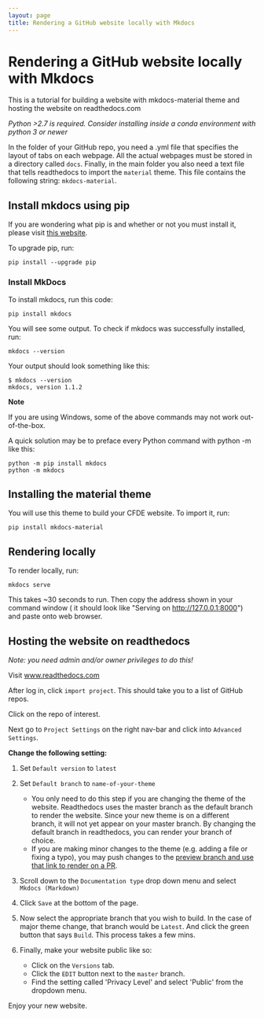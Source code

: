 ```yaml
---
layout: page
title: Rendering a GitHub website locally with Mkdocs
---
```


# Rendering a GitHub website locally with Mkdocs

This is a tutorial for building a website with mkdocs-material theme and hosting the website on readthedocs.com

*Python >2.7 is required. Consider installing inside a conda environment with python 3 or newer*

In the folder of your GitHub repo, you need a .yml file that specifies the layout of tabs on each webpage. All the actual webpages must be stored in a directory called `docs`. Finally, in the main folder you also need a text file that tells readthedocs to import the `material` theme. This file contains the following string: `mkdocs-material`.

## Install mkdocs using pip
If you are wondering what pip is and whether or not you must install it, please visit [this website](https://pip.pypa.io/en/stable/installing/).

To upgrade pip, run:

```
pip install --upgrade pip
```

### Install MkDocs

To install mkdocs, run this code:

```
pip install mkdocs
```
You will see some output. To check if mkdocs was successfully installed, run:

```
mkdocs --version
```
Your output should look something like this:

```
$ mkdocs --version
mkdocs, version 1.1.2
```

**Note**

If you are using Windows, some of the above commands may not work out-of-the-box.

A quick solution may be to preface every Python command with python -m like this:

```
python -m pip install mkdocs
python -m mkdocs
```

## Installing the material theme
You will use this theme to build your CFDE website. To import it, run:

```
pip install mkdocs-material
```

## Rendering locally

To render locally, run:

```
mkdocs serve
```

This takes ~30 seconds to run. Then copy the address shown in your command window ( it should look like "Serving on http://127.0.0.1:8000") and paste onto web browser.


## Hosting the website on readthedocs
*Note: you need admin and/or owner privileges to do this!*

Visit www.readthedocs.com

After log in, click `import project`. This should take you to a list of GitHub repos.

Click on the repo of interest.

Next go to `Project Settings` on the right nav-bar and click into `Advanced Settings`.


**Change the following setting:**

1. Set `Default version` to `latest`

1. Set `Default branch` to `name-of-your-theme`
    * You only need to do this step if you are changing the theme of the website. Readthedocs uses the master branch as the default branch to render the website. Since your new theme is on a different branch, it will not yet appear on your master branch. By changing the default branch in readthedocs, you can render your branch of choice.
    * If you are making minor changes to the theme (e.g. adding a file or fixing a typo), you may push changes to the [preview branch and use that link to render on a PR](https://cfde-training.readthedocs.io/en/latest/Tutorials/ProtectedBranch_HowTo/#preview-website-on-github-branch).

2. Scroll down to the `Documentation type` drop down menu and select `Mkdocs (Markdown)`

3. Click `Save` at the bottom of the page.

4. Now select the appropriate branch that you wish to build. In the case of major theme change, that branch would be `Latest`. And click the green button that says `Build`. This process takes a few mins.

5. Finally, make your website public like so:
    * Click on the `Versions` tab.
    * Click the `EDIT` button next to the `master` branch.
    * Find the setting called 'Privacy Level' and select 'Public' from the dropdown menu.

Enjoy your new website.
